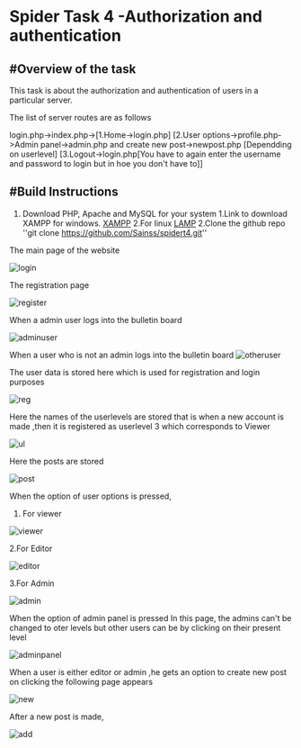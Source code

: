 # Spider Task 4 -Authorization and authentication


#Overview of the task
---------------------------------
This task is about the authorization and authentication of users in a particular server.

The list of server routes are as follows

login.php->index.php->[1.Home->login.php]
                      [2.User options->profile.php->Admin panel->admin.php and create new post->newpost.php [Dependding on userlevel]
                      [3.Logout->login.php[You have to again enter the username and password to login but in hoe you don't have to]]

#Build Instructions
----------------------------------
1. Download PHP, Apache and MySQL for your system
      1.Link to download XAMPP for windows. [XAMPP](https://sourceforge.net/projects/xampp/?source=directory)
      2.For linux [LAMP](https://bitnami.com/stack/lamp/installer)
2.Clone the github repo ''git clone https://github.com/Sainss/spidert4.git''

The main page of the website

![login](https://cloud.githubusercontent.com/assets/19251508/16494981/1a065d84-3f09-11e6-9cb9-b2c5b6222e72.jpg)

The registration page

![register](https://cloud.githubusercontent.com/assets/19251508/16494990/1f830488-3f09-11e6-8d22-2c8f55eb6e4b.jpg)

When a admin user logs into the bulletin board

![adminuser](https://cloud.githubusercontent.com/assets/19251508/16495183/e720d1d2-3f09-11e6-8da4-6ddbcd615e1b.jpg)

When a user who is not an admin logs into the bulletin board
![otheruser](https://cloud.githubusercontent.com/assets/19251508/16495185/ea482234-3f09-11e6-9c63-cb75848a5a6f.jpg)

The user data is stored here which is used for registration and login purposes

![reg](https://cloud.githubusercontent.com/assets/19251508/16495303/7043bb50-3f0a-11e6-9dd7-06b8b95b9832.jpg)

Here the names of the userlevels are stored that is when a new account is made ,then it is registered as userlevel 3 which corresponds to Viewer

![ul](https://cloud.githubusercontent.com/assets/19251508/16495310/79b816d6-3f0a-11e6-9e59-25534434036b.jpg)

Here the posts are stored

![post](https://cloud.githubusercontent.com/assets/19251508/16495312/7ee194ac-3f0a-11e6-8cba-f39cc264f66f.jpg)

When the option of user options is pressed,
1. For viewer

![viewer](https://cloud.githubusercontent.com/assets/19251508/16495488/535766d0-3f0b-11e6-9514-6c897517cedd.jpg)

2.For Editor

![editor](https://cloud.githubusercontent.com/assets/19251508/16495497/5f40ebce-3f0b-11e6-8453-fae9e1126e94.jpg)

3.For Admin

![admin](https://cloud.githubusercontent.com/assets/19251508/16495491/598f7024-3f0b-11e6-82b8-3c4cf6dcc9a6.jpg)

When the option of admin panel is pressed 
In this page, the admins can't be changed to oter levels but other users can be by clicking on their present level

![adminpanel](https://cloud.githubusercontent.com/assets/19251508/16495502/65d980fe-3f0b-11e6-8927-583ff774f0bc.jpg)


When a user is either editor or admin ,he gets an option to create new post on clicking the following page appears

![new](https://cloud.githubusercontent.com/assets/19251508/16495660/11e6291a-3f0c-11e6-909d-85e511e3274b.jpg)

After a new post is made,

![add](https://cloud.githubusercontent.com/assets/19251508/16495675/1d6b3bd6-3f0c-11e6-92b6-cc070267cd78.jpg)
